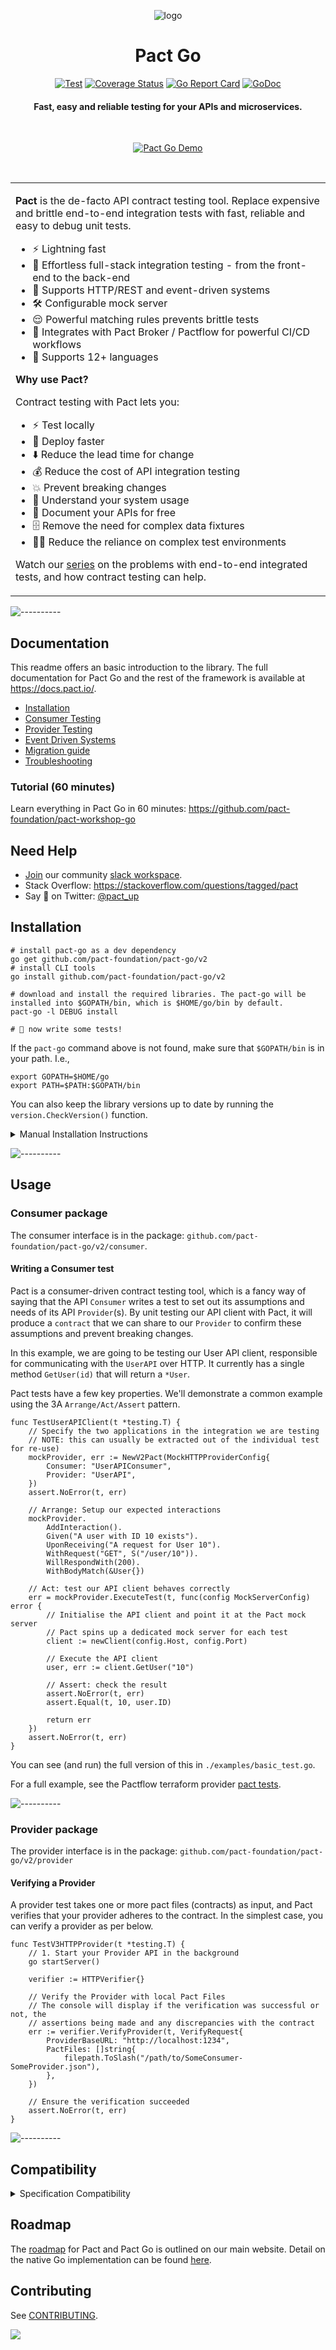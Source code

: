 <span align="center">

![logo](https://user-images.githubusercontent.com/53900/121775784-0191d200-cbcd-11eb-83dd-adc001b94519.png)

# Pact Go

[![Test](https://github.com/pact-foundation/pact-go/actions/workflows/test.yml/badge.svg?branch=2.x.x)](https://github.com/pact-foundation/pact-go/actions/workflows/test.yml)
[![Coverage Status](https://coveralls.io/repos/github/pact-foundation/pact-go/badge.svg?branch=HEAD)](https://coveralls.io/github/pact-foundation/pact-go?branch=HEAD)
[![Go Report Card](https://goreportcard.com/badge/github.com/pact-foundation/pact-go)](https://goreportcard.com/report/github.com/pact-foundation/pact-go)
[![GoDoc](https://godoc.org/github.com/pact-foundation/pact-go?status.svg)](https://godoc.org/github.com/pact-foundation/pact-go)

#### Fast, easy and reliable testing for your APIs and microservices.

</span>

<br />
<p align="center">
  <a href="https://docs.pact.io"><img src="https://user-images.githubusercontent.com/53900/121777789-32770480-cbd7-11eb-903b-e6623b0798ff.gif" alt="Pact Go Demo"/></a>
</p>
<br />

<table>
<tr>
<td>

**Pact** is the de-facto API contract testing tool. Replace expensive and brittle end-to-end integration tests with fast, reliable and easy to debug unit tests.

- ⚡ Lightning fast
- 🎈 Effortless full-stack integration testing - from the front-end to the back-end
- 🔌 Supports HTTP/REST and event-driven systems
- 🛠️ Configurable mock server
- 😌 Powerful matching rules prevents brittle tests
- 🤝 Integrates with Pact Broker / Pactflow for powerful CI/CD workflows
- 🔡 Supports 12+ languages

**Why use Pact?**

Contract testing with Pact lets you:

- ⚡ Test locally
- 🚀 Deploy faster
- ⬇️ Reduce the lead time for change
- 💰 Reduce the cost of API integration testing
- 💥 Prevent breaking changes
- 🔎 Understand your system usage
- 📃 Document your APIs for free
- 🗄 Remove the need for complex data fixtures
- 🤷‍♂️ Reduce the reliance on complex test environments

Watch our [series](https://www.youtube.com/playlist?list=PLwy9Bnco-IpfZ72VQ7hce8GicVZs7nm0i) on the problems with end-to-end integrated tests, and how contract testing can help.

</td>
</tr>
</table>

![----------](https://user-images.githubusercontent.com/53900/182992715-aa63e421-170b-41cf-8f95-82fe4b0846c2.png)

## Documentation

This readme offers an basic introduction to the library. The full documentation for Pact Go and the rest of the framework is available at https://docs.pact.io/.

- [Installation](#installation)
- [Consumer Testing](./docs/consumer.md)
- [Provider Testing](./docs/provider.md)
- [Event Driven Systems](./docs/messages.md)
- [Migration guide](./MIGRATION.md)
- [Troubleshooting](./docs/troubleshooting.md)

### Tutorial (60 minutes)

Learn everything in Pact Go in 60 minutes: https://github.com/pact-foundation/pact-workshop-go

## Need Help

- [Join](http://slack.pact.io) our community [slack workspace](http://pact-foundation.slack.com/).
- Stack Overflow: https://stackoverflow.com/questions/tagged/pact
- Say 👋 on Twitter: [@pact_up]

## Installation

```shell
# install pact-go as a dev dependency
go get github.com/pact-foundation/pact-go/v2
# install CLI tools
go install github.com/pact-foundation/pact-go/v2

# download and install the required libraries. The pact-go will be installed into $GOPATH/bin, which is $HOME/go/bin by default. 
pact-go -l DEBUG install 

# 🚀 now write some tests!
```

If the `pact-go` command above is not found, make sure that `$GOPATH/bin` is in your path. I.e.,
```shell
export GOPATH=$HOME/go
export PATH=$PATH:$GOPATH/bin
```

You can also keep the library versions up to date by running the `version.CheckVersion()` function.

<details><summary>Manual Installation Instructions</summary>

### Manual

Download the latest `Pact FFI Library` [library] for your OS, and install onto a standard library search path (we suggest: `/usr/local/lib` on MacOS/Linux):

Ensure you have the correct extension for your OS:

- For Mac OS: `.dylib` (For M1 users, you need the `aarch64` version) - ( Called `aarch64-apple-darwin` in version prior to v0.4.21 )
- For Linux: `.so`
- For Windows: `.dll`

```sh
wget https://github.com/pact-foundation/pact-reference/releases/download/libpact_ffi-v0.4.21/libpact_ffi-macos-x86_64.dylib.gz
gunzip libpact_ffi-macos-x86_64.dylib.gz
mv libpact_ffi-macos-x86_64.dylib /usr/local/lib/libpact_ffi.dylib
```

Test the installation:

```sh
pact-go help
```

</details>

![----------](https://user-images.githubusercontent.com/53900/182992715-aa63e421-170b-41cf-8f95-82fe4b0846c2.png)

## Usage

### Consumer package

The consumer interface is in the package: `github.com/pact-foundation/pact-go/v2/consumer`.

#### Writing a Consumer test

Pact is a consumer-driven contract testing tool, which is a fancy way of saying that the API `Consumer` writes a test to set out its assumptions and needs of its API `Provider`(s). By unit testing our API client with Pact, it will produce a `contract` that we can share to our `Provider` to confirm these assumptions and prevent breaking changes.

In this example, we are going to be testing our User API client, responsible for communicating with the `UserAPI` over HTTP. It currently has a single method `GetUser(id)` that will return a `*User`.

Pact tests have a few key properties. We'll demonstrate a common example using the 3A `Arrange/Act/Assert` pattern.

```golang
func TestUserAPIClient(t *testing.T) {
	// Specify the two applications in the integration we are testing
	// NOTE: this can usually be extracted out of the individual test for re-use)
	mockProvider, err := NewV2Pact(MockHTTPProviderConfig{
		Consumer: "UserAPIConsumer",
		Provider: "UserAPI",
	})
	assert.NoError(t, err)

	// Arrange: Setup our expected interactions
	mockProvider.
		AddInteraction().
		Given("A user with ID 10 exists").
		UponReceiving("A request for User 10").
		WithRequest("GET", S("/user/10")).
		WillRespondWith(200).
		WithBodyMatch(&User{})

	// Act: test our API client behaves correctly
	err = mockProvider.ExecuteTest(t, func(config MockServerConfig) error {
		// Initialise the API client and point it at the Pact mock server
		// Pact spins up a dedicated mock server for each test
		client := newClient(config.Host, config.Port)

		// Execute the API client
		user, err := client.GetUser("10")

		// Assert: check the result
		assert.NoError(t, err)
		assert.Equal(t, 10, user.ID)

		return err
	})
	assert.NoError(t, err)
}
```

You can see (and run) the full version of this in `./examples/basic_test.go`.

For a full example, see the Pactflow terraform provider [pact tests](https://github.com/pactflow/terraform-provider-pact/blob/master/client/client_pact_test.go).

![----------](https://user-images.githubusercontent.com/53900/182992715-aa63e421-170b-41cf-8f95-82fe4b0846c2.png)

### Provider package

The provider interface is in the package: `github.com/pact-foundation/pact-go/v2/provider`

#### Verifying a Provider

A provider test takes one or more pact files (contracts) as input, and Pact verifies that your provider adheres to the contract. In the simplest case, you can verify a provider as per below.

```golang
func TestV3HTTPProvider(t *testing.T) {
	// 1. Start your Provider API in the background
	go startServer()

	verifier := HTTPVerifier{}

	// Verify the Provider with local Pact Files
	// The console will display if the verification was successful or not, the
	// assertions being made and any discrepancies with the contract
	err := verifier.VerifyProvider(t, VerifyRequest{
		ProviderBaseURL: "http://localhost:1234",
		PactFiles: []string{
			filepath.ToSlash("/path/to/SomeConsumer-SomeProvider.json"),
		},
	})

	// Ensure the verification succeeded
	assert.NoError(t, err)
}
```

![----------](https://user-images.githubusercontent.com/53900/182992715-aa63e421-170b-41cf-8f95-82fe4b0846c2.png)

## Compatibility

<details><summary>Specification Compatibility</summary>

| Version | Stable | [Spec] Compatibility | Install            |
| ------- | ------ | -------------------- | ------------------ |
| 2.0.x   | Yes    | 2, 3, 4              | See [installation] |
| 1.0.x   | Yes    | 2, 3\*               | 1.x.x [1xx]        |
| 0.x.x   | Yes    | Up to v2             | 0.x.x [stable]     |

_\*_ v3 support is limited to the subset of functionality required to enable language inter-operable [Message support].

</details>

## Roadmap

The [roadmap](https://docs.pact.io/roadmap/) for Pact and Pact Go is outlined on our main website.
Detail on the native Go implementation can be found [here](https://github.com/pact-foundation/pact-go/wiki/Native-implementation-roadmap).

## Contributing

See [CONTRIBUTING](CONTRIBUTING.md).

<a href="https://github.com/pact-foundation/pact-go/graphs/contributors">
  <img src="https://contrib.rocks/image?repo=pact-foundation/pact-go" />
</a>
<br />

[spec]: https://github.com/pact-foundation/pact-specification
[1xx]: https://github.com/pact-foundation/pact-go/
[stable]: https://github.com/pact-foundation/pact-go/tree/release/0.x.x
[alpha]: https://github.com/pact-foundation/pact-go/tree/release/1.1.x
[troubleshooting]: https://github.com/pact-foundation/pact-go/wiki/Troubleshooting
[pact wiki]: https://github.com/pact-foundation/pact-ruby/wiki
[getting started with pact]: http://dius.com.au/2016/02/03/microservices-pact/
[pact website]: http://docs.pact.io/
[slack channel]: https://gophers.slack.com/messages/pact/
[@pact_up]: https://twitter.com/pact_up
[pact specification v2]: https://github.com/pact-foundation/pact-specification/tree/version-2
[pact specification v3]: https://github.com/pact-foundation/pact-specification/tree/version-3
[library]: https://github.com/pact-foundation/pact-reference/releases
[cli tools]: https://github.com/pact-foundation/pact-reference/releases
[installation]: #installation
[message support]: https://github.com/pact-foundation/pact-specification/tree/version-3#introduces-messages-for-services-that-communicate-via-event-streams-and-message-queues
[changelog]: https://github.com/pact-foundation/pact-go/blob/master/CHANGELOG.md
[pact broker]: https://github.com/pact-foundation/pact_broker
[hosted broker]: pact.dius.com.au
[can-i-deploy tool]: https://github.com/pact-foundation/pact_broker/wiki/Provider-verification-results
[pactflow]: https://pactflow.io
